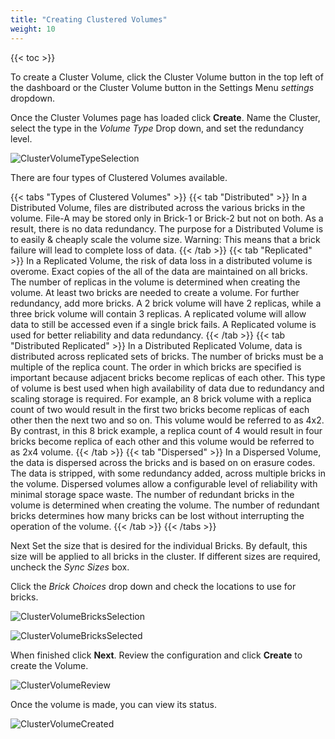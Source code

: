 ```yaml
---
title: "Creating Clustered Volumes"
weight: 10
---
```


{{< toc >}}

To create a Cluster Volume, click the Cluster Volume button <mat-icon role="img" fontset="mdi" aria-hidden="true" class="mat-icon mdi mdi-server-network mat-icon-no-color"></mat-icon> in the top left of the dashboard or the Cluster Volume button in the Settings Menu <i class="material-icons" aria-hidden="true" title="Settings">settings</i> dropdown.

Once the Cluster Volumes page has loaded click **Create**.
Name the Cluster, select the type in the *Volume Type* Drop down, and set the redundancy level.

![ClusterVolumeTypeSelection](/images/TrueCommand/2.0/ClusterVolumeTypeSelection.png "Cluster Volume Type Selection")

There are four types of Clustered Volumes available.

{{< tabs "Types of Clustered Volumes" >}}
{{< tab "Distributed" >}}
In a Distributed Volume, files are distributed across the various bricks in the volume. File-A may be stored only in Brick-1 or Brick-2 but not on both. As a result, there is no data redundancy. The purpose for a Distributed Volume is to easily & cheaply scale the volume size. 
Warning: This means that a brick failure will lead to complete loss of data.
{{< /tab >}}
{{< tab "Replicated" >}}
In a Replicated Volume, the risk of data loss in a distributed volume is overome. Exact copies of the all of the data are maintained on all bricks. The number of replicas in the volume is determined when creating the volume. At least two bricks are needed to create a volume.  For further redundancy, add more bricks.  A 2 brick volume will have 2 replicas, while a three brick volume will contain 3 replicas. A replicated volume will allow data to still be accessed even if a single brick fails. A Replicated volume is used for better reliability and data redundancy.
{{< /tab >}}
{{< tab "Distributed Replicated" >}}
In a Distributed Replicated Volume, data is distributed across replicated sets of bricks. The number of bricks must be a multiple of the replica count. The order in which bricks are specified is important because adjacent bricks become replicas of each other. This type of volume is best used when high availability of data due to redundancy and scaling storage is required. For example, an 8 brick volume with a replica count of two would result in the first two bricks become replicas of each other then the next two and so on. This volume would be referred to as 4x2. By contrast, in this 8 brick example, a replica count of 4 would result in four bricks become replica of each other and this volume would be referred to as 2x4 volume.
{{< /tab >}}
{{< tab "Dispersed" >}}
In a Dispersed Volume, the data is dispersed across the bricks and is based on on erasure codes. The data is stripped, with some redundancy added, across multiple bricks in the volume. Dispersed volumes allow a configurable level of reliability with minimal storage space waste. The number of redundant bricks in the volume is determined when creating the volume. The number of redundant bricks determines how many bricks can be lost without interrupting the operation of the volume.
{{< /tab >}}
{{< /tabs >}}

Next Set the size that is desired for the individual Bricks.  By default, this size will be applied to all bricks in the cluster.  If different sizes are required, uncheck the *Sync Sizes* box.

Click the *Brick Choices* drop down and check the locations to use for bricks.

![ClusterVolumeBricksSelection](/images/TrueCommand/2.0/ClusterVolumeBricksSelection.png "Cluster Volume Bricks Selection")

![ClusterVolumeBricksSelected](/images/TrueCommand/2.0/ClusterVolumeBricksSelected.png "Cluster Volume Bricks Selected")

When finished click **Next**.
Review the configuration and click **Create** to create the Volume. 

![ClusterVolumeReview](/images/TrueCommand/2.0/ClusterVolumeReview.png "Cluster Volume Review")

Once the volume is made, you can view its status.

![ClusterVolumeCreated](/images/TrueCommand/2.0/ClusterVolumeCreated.png "Cluster Volume Created")
